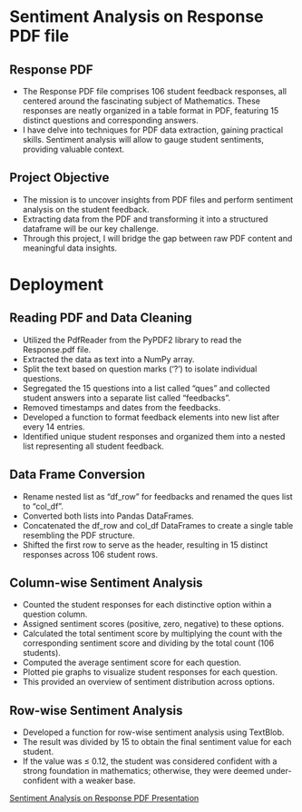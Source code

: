
# Sentiment Analysis on Response PDF file

## Response PDF
* The Response PDF file comprises 106 student feedback responses, all centered around the fascinating subject of Mathematics. These responses are neatly organized in a table format in PDF, featuring 15 distinct questions and corresponding answers.
* I have delve into techniques for PDF data extraction, gaining practical skills. Sentiment analysis will allow to gauge student sentiments, providing valuable context.

## Project Objective
* The mission is to uncover insights from PDF files and perform sentiment analysis on the student feedback.
* Extracting data from the PDF and transforming it into a structured dataframe will be our key challenge.
* Through this project, I will bridge the gap between raw PDF content and meaningful data insights.



# Deployment

## Reading PDF and Data Cleaning
* Utilized the PdfReader from the PyPDF2 library to read the Response.pdf file.
* Extracted the data as text into a NumPy array.
* Split the text based on question marks (‘?’) to isolate individual questions.
* Segregated the 15 questions into a list called “ques” and collected student answers into a separate list called “feedbacks”.
* Removed timestamps and dates from the feedbacks.
* Developed a function to format feedback elements into new list after every 14 entries.
* Identified unique student responses and organized them into a nested list representing all student feedback.
## Data Frame Conversion
* Rename nested list as “df_row” for feedbacks and renamed the ques list to “col_df”.
* Converted both lists into Pandas DataFrames.
* Concatenated the df_row and col_df DataFrames to create a single table resembling the PDF structure.
* Shifted the first row to serve as the header, resulting in 15 distinct responses across 106 student rows.
## Column-wise Sentiment Analysis
* Counted the student responses for each distinctive option within a question column.
* Assigned sentiment scores (positive, zero, negative) to these options.
* Calculated the total sentiment score by multiplying the count with the corresponding sentiment score and dividing by the total count (106 students).
* Computed the average sentiment score for each question.
* Plotted pie graphs to visualize student responses for each question.
* This provided an overview of sentiment distribution across options.
## Row-wise Sentiment Analysis
* Developed a function for row-wise sentiment analysis using TextBlob.
* The result was divided by 15 to obtain the final sentiment value for each student.
* If the value was ≤ 0.12, the student was considered confident with a strong foundation in mathematics; otherwise, they were deemed under-confident with a weaker base.

[Sentiment Analysis on Response PDF Presentation](https://docs.google.com/presentation/d/1mwC9IJrRv64D9XEIv-Qfn6G4TLHn-0Tt/edit?usp=sharing&ouid=113347004727061078385&rtpof=true&sd=true)

